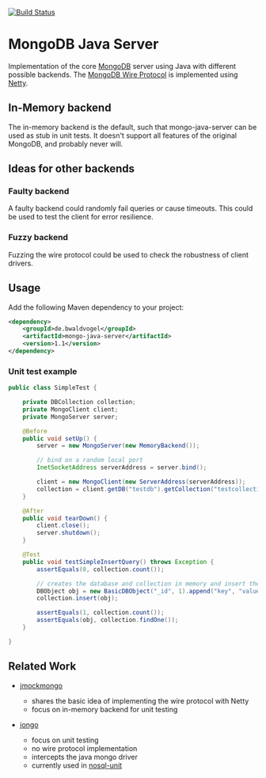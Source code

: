 [![Build Status](https://travis-ci.org/bwaldvogel/mongo-java-server.png?branch=master)](https://travis-ci.org/bwaldvogel/mongo-java-server)

# MongoDB Java Server #

Implementation of the core [MongoDB][mongodb] server using Java with different
possible backends. The [MongoDB Wire Protocol][wire-protocol] is implemented
using [Netty][netty].

## In-Memory backend ##

The in-memory backend is the default, such that mongo-java-server can be used
as stub in unit tests. It doesn't support all features of the original MongoDB,
and probably never will.

## Ideas for other backends ##

### Faulty backend ###

A faulty backend could randomly fail queries or cause timeouts. This could be
used to test the client for error resilience.

### Fuzzy backend ###

Fuzzing the wire protocol could be used to check the robustness of client
drivers.

## Usage
Add the following Maven dependency to your project:

```xml
<dependency>
	<groupId>de.bwaldvogel</groupId>
	<artifactId>mongo-java-server</artifactId>
	<version>1.1</version>
</dependency>
```

### Unit test example ###

```java
public class SimpleTest {

	private DBCollection collection;
	private MongoClient client;
	private MongoServer server;

	@Before
	public void setUp() {
		server = new MongoServer(new MemoryBackend());

		// bind on a random local port
		InetSocketAddress serverAddress = server.bind();

		client = new MongoClient(new ServerAddress(serverAddress));
		collection = client.getDB("testdb").getCollection("testcollection");
	}

	@After
	public void tearDown() {
		client.close();
		server.shutdown();
	}

	@Test
	public void testSimpleInsertQuery() throws Exception {
		assertEquals(0, collection.count());

		// creates the database and collection in memory and insert the object
		DBObject obj = new BasicDBObject("_id", 1).append("key", "value");
		collection.insert(obj);

		assertEquals(1, collection.count());
		assertEquals(obj, collection.findOne());
	}

}
```

## Related Work ##

* [jmockmongo][jmockmongo]
	* shares the basic idea of implementing the wire protocol with Netty
	* focus on in-memory backend for unit testing

* [jongo][jongo]
	* focus on unit testing
	* no wire protocol implementation
	* intercepts the java mongo driver
	* currently used in [nosql-unit][nosql-unit]

[mongodb]: http://www.mongodb.org/
[wire-protocol]: http://www.mongodb.org/display/DOCS/Mongo+Wire+Protocol
[netty]: https://netty.io/
[jmockmongo]: https://github.com/thiloplanz/jmockmongo/
[jongo]: https://github.com/foursquare/fongo/
[nosql-unit]: https://github.com/lordofthejars/nosql-unit/
